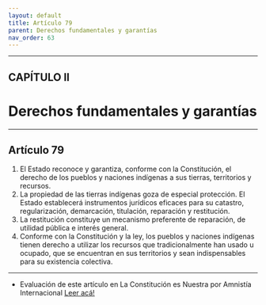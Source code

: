 ```yaml
---
layout: default
title: Artículo 79
parent: Derechos fundamentales y garantías
nav_order: 63
---
```


---

## CAPÍTULO II
# Derechos fundamentales y garantías

---

## Artículo 79

1. El Estado reconoce y garantiza, conforme con la Constitución, el derecho de los pueblos y naciones indígenas a sus tierras, territorios y recursos.
2. La propiedad de las tierras indígenas goza de especial protección. El Estado establecerá instrumentos jurídicos eficaces para su catastro, regularización, demarcación, titulación, reparación y restitución.
3. La restitución constituye un mecanismo preferente de reparación, de utilidad pública e interés general.
4. Conforme con la Constitución y la ley, los pueblos y naciones indígenas tienen derecho a utilizar los recursos que tradicionalmente han usado u ocupado, que se encuentran en sus territorios y sean indispensables para su existencia colectiva.

---
- Evaluación de este artículo en La Constitución es Nuestra por Amnistía Internacional
<a target="_blank" href="https://laconstitucionesnuestra.cl/evaluaciones/verevaluaciones/92">Leer acá!</a>